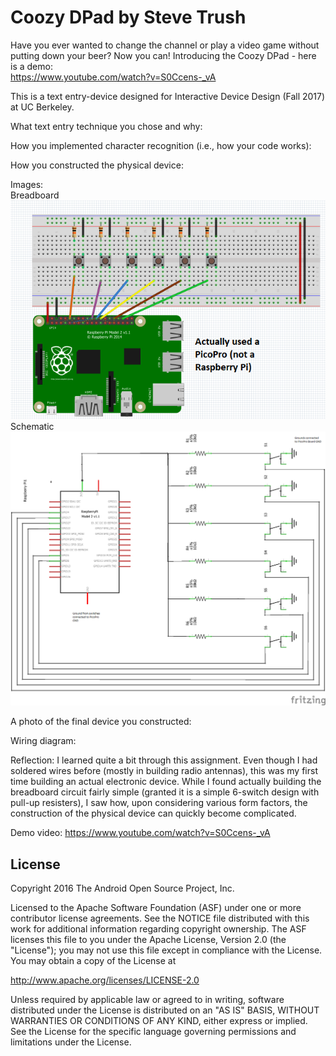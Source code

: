 Coozy DPad by Steve Trush
=====================================

Have you ever wanted to change the channel or play a video game without putting down your beer? Now you can! 
Introducing the Coozy DPad - here is a demo: <br>
https://www.youtube.com/watch?v=S0Ccens-_vA

This is a text entry-device designed for Interactive Device Design (Fall 2017) at UC Berkeley.

What text entry technique you chose and why:

How you implemented character recognition (i.e., how your code works):

How you constructed the physical device:

Images:<br>
Breadboard<br>
<img src="./coozydpad_breadboard.PNG"/><br>
Schematic<br>
<img src="./coozydpad_schematic.png"/>

A photo of the final device you constructed:

Wiring diagram: 

Reflection: 
I learned quite a bit through this assignment. Even though I had soldered wires before (mostly in building radio antennas), this was my first time building an actual electronic device. While I found actually building the breadboard circuit fairly simple (granted it is a simple 6-switch design with pull-up resisters), I saw how, upon considering various form factors, the construction of the physical device can quickly become complicated. 


Demo video: https://www.youtube.com/watch?v=S0Ccens-_vA


License
-------

Copyright 2016 The Android Open Source Project, Inc.

Licensed to the Apache Software Foundation (ASF) under one or more contributor
license agreements.  See the NOTICE file distributed with this work for
additional information regarding copyright ownership.  The ASF licenses this
file to you under the Apache License, Version 2.0 (the "License"); you may not
use this file except in compliance with the License.  You may obtain a copy of
the License at

  http://www.apache.org/licenses/LICENSE-2.0

Unless required by applicable law or agreed to in writing, software
distributed under the License is distributed on an "AS IS" BASIS, WITHOUT
WARRANTIES OR CONDITIONS OF ANY KIND, either express or implied.  See the
License for the specific language governing permissions and limitations under
the License.
